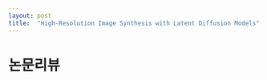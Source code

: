 ```yaml
---
layout: post
title:  "High-Resolution Image Synthesis with Latent Diffusion Models"
---
```


# 논문리뷰
